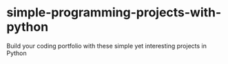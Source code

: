 # simple-programming-projects-with-python
Build your coding portfolio with these simple yet interesting projects in Python 
